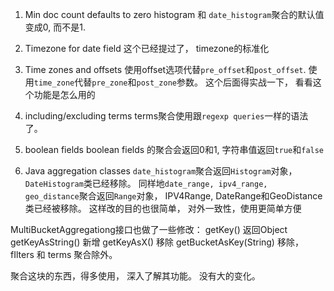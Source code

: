 1. Min doc count defaults to zero
 histogram 和 `date_histogram`聚合的默认值变成0, 而不是1.

2. Timezone for date field
 这个已经提过了， timezone的标准化

3. Time zones and offsets
 使用offset选项代替`pre_offset`和`post_offset`. 
 使用`time_zone`代替`pre_zone`和`post_zone`参数。
 这个后面得实战一下， 看看这个功能是怎么用的

4. including/excluding terms
 terms聚合使用跟`regexp queries`一样的语法了。

5. boolean fields 
 boolean fields 的聚合会返回0和1, 字符串值返回`true`和`false`

6. Java aggregation classes
 `date_histogram`聚合返回`Histogram`对象， `DateHistogram`类已经移除。
 同样地`date_range, ipv4_range, geo_distance`聚合返回`Range`对象， IPV4Range, DateRange和GeoDistance类已经被移除。
 这样改的目的也很简单， 对外一致性，使用更简单方便

 MultiBucketAggregationg接口也做了一些修改：
 getKey() 返回Object
 getKeyAsString() 新增
 getKeyAsX() 移除
 getBucketAsKey(String) 移除，fIlters 和 terms 聚合除外。


聚合这块的东西，得多使用， 深入了解其功能。 没有大的变化。



  


